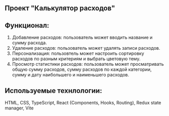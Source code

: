 ## Проект "Калькулятор расходов"

## Функционал:
1) Добавление расходов: пользователь может вводить название и
   сумму расхода.
2) Удаление расходов: пользователь может удалять записи
   расходов.
3) Персонализация: пользовтель может настроить сортировку расходов по разным критериям и выбрать цветовую тему.
4) Просмотр статистики расходов: пользователь может просматривать общую сумму расходов, сумму расходов по каждой категории, сумму и дату наибольшего и наименьшего расходов.

## Используемые технлологии:
HTML, CSS, TypeScript, React (Components, Hooks, Routing), Redux state manager, Vite
